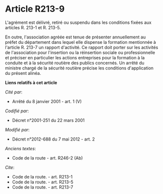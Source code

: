 # Article R213-9

L'agrément est délivré, retiré ou suspendu dans les conditions fixées aux articles R. 213-1 et R. 213-5. 

En outre, l'association agréée est tenue de présenter annuellement au préfet du département dans lequel elle dispense la
formation mentionnée à l'article R. 213-7 un rapport d'activité. Ce rapport doit porter sur les activités de l'association
pour l'insertion ou la réinsertion sociale ou professionnelle et préciser en particulier les actions entreprises pour la
formation à la conduite et à la sécurité routière des publics concernés. Un arrêté du   ministre chargé de la sécurité
routière précise les conditions d'application du présent alinéa.

**Liens relatifs à cet article**

_Cité par_:

  - Arrêté du 8 janvier 2001 - art. 1 (V)

_Codifié par_:

  - Décret n°2001-251 du 22 mars 2001

_Modifié par_:

  - Décret n°2012-688 du 7 mai 2012 - art. 2

_Anciens textes_:

  - Code de la route - art. R246-2 (Ab)

_Cite_:

  - Code de la route. - art. R213-1
  - Code de la route. - art. R213-5
  - Code de la route. - art. R213-7
